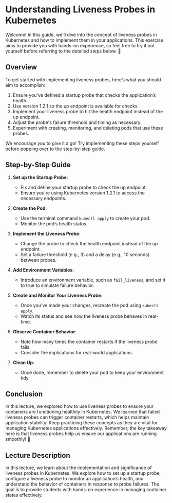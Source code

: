 # Understanding Liveness Probes in Kubernetes 

Welcome! In this guide, we'll dive into the concept of liveness probes in Kubernetes and how to implement them in your applications. This exercise aims to provide you with hands-on experience, so feel free to try it out yourself before referring to the detailed steps below. 🚀

## Overview

To get started with implementing liveness probes, here’s what you should aim to accomplish:

1. Ensure you've defined a startup probe that checks the application’s health.
2. Use version 1.2.1 so the up endpoint is available for checks.
3. Implement your liveness probe to hit the health endpoint instead of the up endpoint.
4. Adjust the probe's failure threshold and timing as necessary.
5. Experiment with creating, monitoring, and deleting pods that use these probes.

We encourage you to give it a go! Try implementing these steps yourself before popping over to the step-by-step guide.

## Step-by-Step Guide

1. **Set up the Startup Probe**:
   - Fix and define your startup probe to check the up endpoint.
   - Ensure you're using Kubernetes version 1.2.1 to access the necessary endpoints.

2. **Create the Pod**:
   - Use the terminal command `kubectl apply` to create your pod.
   - Monitor the pod’s health status.
   
3. **Implement the Liveness Probe**:
   - Change the probe to check the health endpoint instead of the up endpoint.
   - Set a failure threshold (e.g., 3) and a delay (e.g., 10 seconds) between probes.

4. **Add Environment Variables**:
   - Introduce an environment variable, such as `fail_liveness`, and set it to true to simulate failure behavior.

5. **Create and Monitor Your Liveness Probe**:
   - Once you've made your changes, recreate the pod using `kubectl apply`.
   - Watch its status and see how the liveness probe behaves in real-time.

6. **Observe Container Behavior**:
   - Note how many times the container restarts if the liveness probe fails.
   - Consider the implications for real-world applications.

7. **Clean Up**:
   - Once done, remember to delete your pod to keep your environment tidy.

## Conclusion

In this lecture, we explored how to use liveness probes to ensure your containers are functioning healthily in Kubernetes. We learned that failed liveness probes can trigger container restarts, which helps maintain application stability. Keep practicing these concepts as they are vital for managing Kubernetes applications effectively. Remember, the key takeaway here is that liveness probes help us ensure our applications are running smoothly! 🌟

## Lecture Description

In this lecture, we learn about the implementation and significance of liveness probes in Kubernetes. We explore how to set up a startup probe, configure a liveness probe to monitor an application’s health, and understand the behavior of containers in response to probe failures. The goal is to provide students with hands-on experience in managing container states effectively.